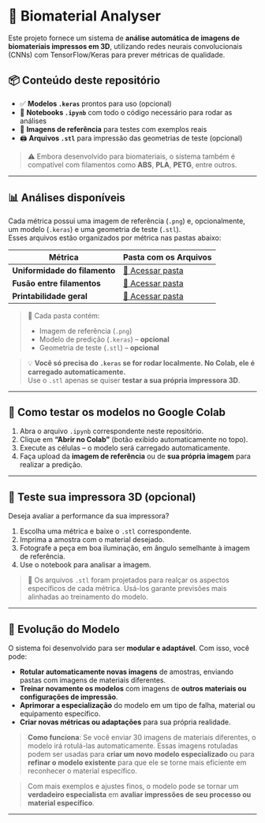 # 🧪 Biomaterial Analyser

Este projeto fornece um sistema de **análise automática de imagens de biomateriais impressos em 3D**, utilizando redes neurais convolucionais (CNNs) com TensorFlow/Keras para prever métricas de qualidade.

## 📦 Conteúdo deste repositório

- ✅ **Modelos `.keras`** prontos para uso (opcional)
- 🧠 **Notebooks `.ipynb`** com todo o código necessário para rodar as análises
- 📸 **Imagens de referência** para testes com exemplos reais
- 🖨️ **Arquivos `.stl`** para impressão das geometrias de teste (opcional)

> ⚠️ Embora desenvolvido para biomateriais, o sistema também é compatível com filamentos como **ABS**, **PLA**, **PETG**, entre outros.

---

## 📊 Análises disponíveis

Cada métrica possui uma imagem de referência (`.png`) e, opcionalmente, um modelo (`.keras`) e uma geometria de teste (`.stl`).  
Esses arquivos estão organizados por métrica nas pastas abaixo:

| Métrica                   | Pasta com os Arquivos |
|---------------------------|------------------------|
| **Uniformidade do filamento** | [🔗 Acessar pasta](https://exemplo.com/uniformidade) |
| **Fusão entre filamentos**    | [🔗 Acessar pasta](https://exemplo.com/fusao)        |
| **Printabilidade geral**      | [🔗 Acessar pasta](https://exemplo.com/printabilidade) |

> 📁 Cada pasta contém:
> - Imagem de referência (`.png`)  
> - Modelo de predição (`.keras`) – **opcional**  
> - Geometria de teste (`.stl`) – **opcional**

> 💡 **Você só precisa do `.keras` se for rodar localmente. No Colab, ele é carregado automaticamente.**  
> Use o `.stl` apenas se quiser **testar a sua própria impressora 3D**.

---

## 🚀 Como testar os modelos no Google Colab

1. Abra o arquivo `.ipynb` correspondente neste repositório.
2. Clique em **“Abrir no Colab”** (botão exibido automaticamente no topo).
3. Execute as células – o modelo será carregado automaticamente.
4. Faça upload da **imagem de referência** ou de **sua própria imagem** para realizar a predição.

---

## 🧩 Teste sua impressora 3D (opcional)

Deseja avaliar a performance da sua impressora?

1. Escolha uma métrica e baixe o `.stl` correspondente.
2. Imprima a amostra com o material desejado.
3. Fotografe a peça em boa iluminação, em ângulo semelhante à imagem de referência.
4. Use o notebook para analisar a imagem.

> 📌 Os arquivos `.stl` foram projetados para realçar os aspectos específicos de cada métrica. Usá-los garante previsões mais alinhadas ao treinamento do modelo.

---

## 🔁 Evolução do Modelo

O sistema foi desenvolvido para ser **modular e adaptável**. Com isso, você pode:

- **Rotular automaticamente novas imagens** de amostras, enviando pastas com imagens de materiais diferentes.
- **Treinar novamente os modelos** com imagens de **outros materiais ou configurações de impressão**.
- **Aprimorar a especialização** do modelo em um tipo de falha, material ou equipamento específico.
- **Criar novas métricas ou adaptações** para sua própria realidade.

> **Como funciona**: Se você enviar 30 imagens de materiais diferentes, o modelo irá rotulá-las automaticamente. Essas imagens rotuladas podem ser usadas para **criar um novo modelo especializado** ou para **refinar o modelo existente** para que ele se torne mais eficiente em reconhecer o material específico.

> Com mais exemplos e ajustes finos, o modelo pode se tornar um **verdadeiro especialista** em **avaliar impressões de seu processo ou material específico**.

---
